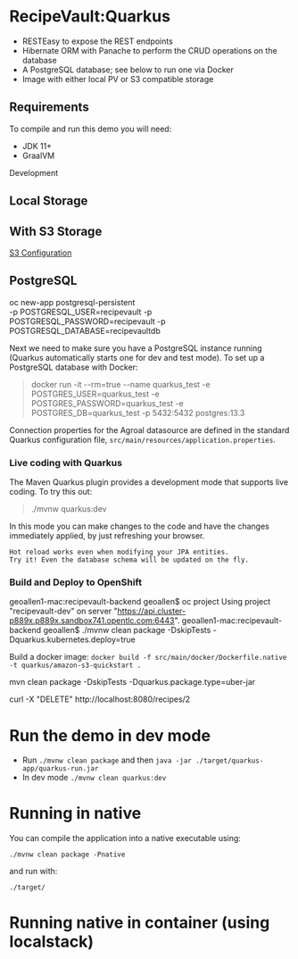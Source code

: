 # RecipeVault:Quarkus

 - RESTEasy to expose the REST endpoints
 - Hibernate ORM with Panache to perform the CRUD operations on the database
 - A PostgreSQL database; see below to run one via Docker
 - Image with either local PV or S3 compatible storage

## Requirements

To compile and run this demo you will need:

- JDK 11+
- GraalVM

Development 

## Local Storage


## With S3 Storage
[S3 Configuration](./S3-README.md)


## PostgreSQL

oc new-app postgresql-persistent \
-p POSTGRESQL_USER=recipevault -p POSTGRESQL_PASSWORD=recipevault -p POSTGRESQL_DATABASE=recipevaultdb


Next we need to make sure you have a PostgreSQL instance running (Quarkus automatically starts one for dev and test mode). To set up a PostgreSQL database with Docker:

> docker run -it --rm=true --name quarkus_test -e POSTGRES_USER=quarkus_test -e POSTGRES_PASSWORD=quarkus_test -e POSTGRES_DB=quarkus_test -p 5432:5432 postgres:13.3

Connection properties for the Agroal datasource are defined in the standard Quarkus configuration file,
`src/main/resources/application.properties`.

### Live coding with Quarkus

The Maven Quarkus plugin provides a development mode that supports
live coding. To try this out:

> ./mvnw quarkus:dev

In this mode you can make changes to the code and have the changes immediately applied, by just refreshing your browser.

    Hot reload works even when modifying your JPA entities.
    Try it! Even the database schema will be updated on the fly.


### Build and Deploy to OpenShift

geoallen1-mac:recipevault-backend geoallen$ oc project
Using project "recipevault-dev" on server "https://api.cluster-p889x.p889x.sandbox741.opentlc.com:6443".
geoallen1-mac:recipevault-backend geoallen$ ./mvnw clean package -DskipTests -Dquarkus.kubernetes.deploy=true



Build a docker image:
`docker build -f src/main/docker/Dockerfile.native -t quarkus/amazon-s3-quickstart .`

mvn clean package -DskipTests -Dquarkus.package.type=uber-jar


curl -X "DELETE" http://localhost:8080/recipes/2

# Run the demo in dev mode

- Run `./mvnw clean package` and then `java -jar ./target/quarkus-app/quarkus-run.jar`
- In dev mode `./mvnw clean quarkus:dev`

# Running in native

You can compile the application into a native executable using:

`./mvnw clean package -Pnative`

and run with:

`./target/` 

# Running native in container (using localstack)

